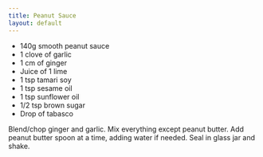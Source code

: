 ```yaml
---
title: Peanut Sauce
layout: default
---
```


* 140g smooth peanut sauce
* 1 clove of garlic
* 1 cm of ginger
* Juice of 1 lime
* 1 tsp tamari soy
* 1 tsp sesame oil
* 1 tsp sunflower oil
* 1/2 tsp brown sugar
* Drop of tabasco

Blend/chop ginger and garlic. Mix everything except peanut butter.
Add peanut butter spoon at a time, adding water if needed. Seal in glass jar and shake.
